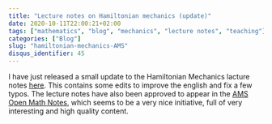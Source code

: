 ```yaml
---
title: "Lecture notes on Hamiltonian mechanics (update)"
date: 2020-10-11T22:00:21+02:00
tags: ["mathematics", "blog", "mechanics", "lecture notes", "teaching"]
categories: ["Blog"]
slug: "hamiltonian-mechanics-AMS"
disqus_identifier: 45
---
```


I have just released a small update to the Hamiltonian Mechanics lacture notes [here](https://github.com/mseri/hammech20/releases/download/v1.1/hm.pdf "Lecture Notes v1.1 PDF").
This contains some edits to improve the english and fix a few typos.
The lecture notes have also been approved to appear in the [AMS Open Math Notes](https://www.ams.org/open-math-notes/omn-view-listing?listingId=110861), which seems to be a very nice initiative, full of very interesting and high quality content.

